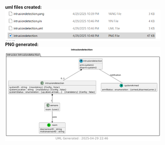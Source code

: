 **uml files created:**
<img src="lab_9.png" alt="lab_9" >
**PNG generated:**
<img src="intrusiondetection.png" alt="intrusiondetection.png" >
